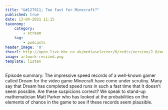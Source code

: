 ```yaml
---
title: "&#127911; Too fast for Minecraft?"
published: true
date: 13-04-2021 11:15
taxonomy:
    category:
        - stream
    tag:
        - podcasts
header_image: '0'
theurl: http://open.live.bbc.co.uk/mediaselector/6/redir/version/2.0/mediaset/audio-nondrm-download/proto/http/vpid/p09ch6mn.mp3
image: artwork-resized.png
template: listen
--- 
```

Episode summary: The impressive speed records of a well-known gamer called Dream for the video game Minecraft have come under scrutiny. Many say that Dream has completed speed runs in such a fast time that it doesn’t seem possible. Are these suspicions correct? We speak to stand-up mathematician Matt Parker who has looked at the probabilities on the elements of chance in the game to see if these records seem plausible.
